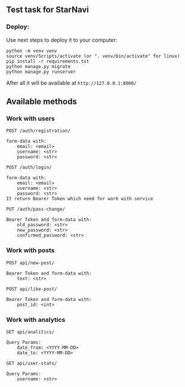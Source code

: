 ## Test task for StarNavi

### Deploy:
Use next steps to deploy it to your computer:
```
python -m venv venv 
source venv/Scripts/activate (or ". venv/bin/activate" for linux)
pip install -r requirements.txt
python manage.py migrate
python manage.py runserver
```
After all it will be available at ```http://127.0.0.1:8000/```

## Available methods

### Work with users
```POST /auth/registration/```
```
form-data with:
    email: <email>
    username: <str>
    password: <str>
```
```POST /auth/login/```
```
form-data with:
    email: <email>
    username: <str>
    password: <str>
It return Bearer Token which need for work with service
```

```PUT /auth/pass-change/```
```
Bearer Token and form-data with:
    old_password: <str>
    new_password: <str>
    confirmed_password: <str>
```
### Work with posts
```POST api/new-post/```
```
Bearer Token and form-data with:
    text: <str>
```
```POST api/like-post/```
```
Bearer Token and form-data with:
    post_id: <int>
```

### Work with analytics
```GET api/analitics/```
```
Query Params:
    date_from: <YYYY-MM-DD>
    date_to: <YYYY-MM-DD>
```
```GET api/user-stats/```
```
Query Params:
    username: <str>
```